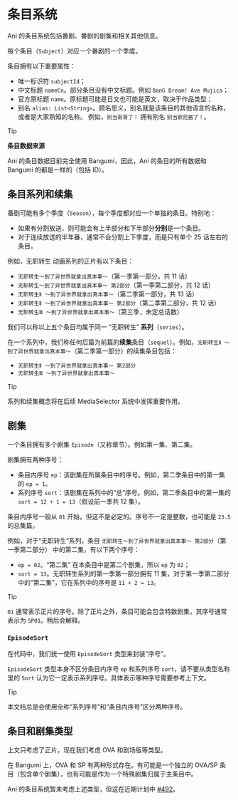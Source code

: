 # 条目系统

Ani 的条目系统包括番剧、番剧的剧集和相关其他信息。

每个条目（`Subject`）对应一个番剧的一个季度。

条目拥有以下重要属性：

- 唯一标识符 `subjectId`；
- 中文标题 `nameCn`。部分条目没有中文标题。例如 `BanG Dream! Ave Mujica`；
- 官方原标题 `name`。原标题可能是日文也可能是英文，取决于作品类型；
- 别名 `alias: List<String>`。顾名思义，别名就是该条目的其他语言的名称，或者是大家熟知的名称。
  例如，`别当哥哥了！` 拥有别名 `别当欧尼酱了！`。

> [!TIP]
> **条目数据来源**
>
> Ani 的条目数据目前完全使用 Bangumi，因此，Ani 的条目的所有数据和
> Bangumi 的都是一样的（包括 ID）。

## 条目系列和续集

番剧可能有多个季度（`Season`），每个季度都对应一个单独的条目。特别地：
- 如果有分割放送，则可能会有上半部分和下半部分**分别**是一个条目。
- 对于连续放送的半年番，通常不会分割上下季度，而是只有单个 25 话左右的条目。

例如，无职转生 动画系列的正片有以下条目：

- `无职转生～到了异世界就拿出真本事～`（第一季第一部分，共 11 话）
- `无职转生～到了异世界就拿出真本事～ 第2部分`（第一季第二部分，共 12 话）
- `无职转生Ⅱ ～到了异世界就拿出真本事～`（第二季第一部分，共 13 话）
- `无职转生Ⅱ ～到了异世界就拿出真本事～ 第2部分`（第二季第二部分，共 12 话）
- `无职转生Ⅲ ～到了异世界就拿出真本事～`（第三季，未定总话数）

我们可以称以上五个条目均属于同一 “无职转生” **系列**（`series`）。

在一个系列中，我们称任何后篇为前篇的**续集**条目（`sequel`）。例如，`无职转生Ⅱ ～到了异世界就拿出真本事～`（第二季第一部分）的续集条目包括：

- `无职转生Ⅱ ～到了异世界就拿出真本事～ 第2部分`
- `无职转生Ⅲ ～到了异世界就拿出真本事～`

> [!TIP]
>
> 系列和续集概念将在后续 MediaSelector 系统中发挥重要作用。

## 剧集

一个条目拥有多个剧集 `Episode`（又称章节）。例如第一集、第二集。

剧集拥有两种序号：

- 条目内序号 `ep`：该剧集在所属条目中的序号。例如，第二季条目中的第一集的 `ep = 1`。
- 系列序号 `sort`：该剧集在系列中的“总”序号。例如，第二季条目中的第一集的 `sort = 12 + 1 = 13`（假设前一季共
  12 集）。

条目内序号一般从 `01` 开始，但这不是必定的。序号不一定是整数，也可能是 `23.5` 的总集篇。

例如，对于“无职转生”系列，条目 `无职转生～到了异世界就拿出真本事～ 第2部分`（第一季第二部分）
中的第二集，有以下两个序号：

- `ep = 02`。“第二集” 在本条目中是第二个剧集，所以 `ep` 为 `02`；
- `sort = 13`。无职转生系列的第一季第一部分拥有 11 集，对于第一季第二部分中的“第二集”，它在系列中的序号是
  `11 + 2 = 13`。

> [!TIP]
> `01` 通常表示正片的序号。除了正片之外，条目可能会包含特数剧集，其序号通常表示为 `SP01`。稍后会解释。

### `EpisodeSort`

在代码中，我们统一使用 `EpisodeSort` 类型来封装“序号”。

`EpisodeSort` 类型本身不区分条目内序号 `ep` 和系列序号 `sort`，请不要从类型名称里的 `Sort`
认为它一定表示系列序号。具体表示哪种序号需要参考上下文。

> [!TIP]
> 本文档总是会使用全称“系列序号”和“条目内序号”区分两种序号。

## 条目和剧集类型

上文只考虑了正片，现在我们考虑 OVA 和剧场版等类型。

在 Bangumi 上，OVA 和 SP 有两种形式存在。有可能是一个独立的 OVA/SP 条目（包含单个剧集），也有可能是作为一个特殊剧集归属于主条目中。

Ani
的条目系统暂未考虑上述类型，但这在近期计划中 [#492](https://github.com/open-ani/animeko/issues/492)。
